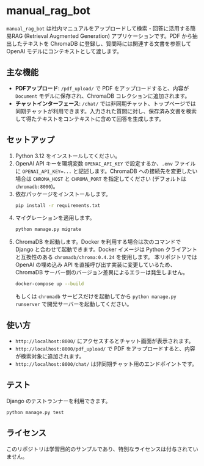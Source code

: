 # manual_rag_bot

`manual_rag_bot` は社内マニュアルをアップロードして検索・回答に活用する簡易RAG (Retrieval Augmented Generation) アプリケーションです。PDF から抽出したテキストを ChromaDB に登録し、質問時には関連する文書を参照して OpenAI モデルにコンテキストとして渡します。

## 主な機能
- **PDFアップロード**: `/pdf_upload/` で PDF をアップロードすると、内容が `Document` モデルに保存され、ChromaDB コレクションに追加されます。
- **チャットインターフェース**: `/chat/` では非同期チャット、トップページでは同期チャットが利用できます。入力された質問に対し、保存済み文書を検索して得たテキストをコンテキストに含めて回答を生成します。

## セットアップ
1. Python 3.12 をインストールしてください。
2. OpenAI API キーを環境変数 `OPENAI_API_KEY` で設定するか、`.env` ファイルに
   `OPENAI_API_KEY=...` と記述します。ChromaDB への接続先を変更したい場合は
   `CHROMA_HOST` と `CHROMA_PORT` を指定してください (デフォルトは
   `chromadb:8000`)。
3. 依存パッケージをインストールします。
   ```bash
   pip install -r requirements.txt
   ```
4. マイグレーションを適用します。
   ```bash
   python manage.py migrate
   ```
5. ChromaDB を起動します。Docker を利用する場合は次のコマンドで Django と合わせて起動できます。Docker イメージは Python クライアントと互換性のある `chromadb/chroma:0.4.24` を使用します。
   本リポジトリでは OpenAI の埋め込み API を直接呼び出す実装に変更しているため、
   ChromaDB サーバー側のバージョン差異によるエラーは発生しません。
   ```bash
   docker-compose up --build
   ```
   もしくは `chromadb` サービスだけを起動してから `python manage.py runserver` で開発サーバーを起動してください。

## 使い方
- `http://localhost:8000/` にアクセスするとチャット画面が表示されます。
- `http://localhost:8000/pdf_upload/` で PDF をアップロードすると、内容が検索対象に追加されます。
- `http://localhost:8000/chat/` は非同期チャット用のエンドポイントです。

## テスト
Django のテストランナーを利用できます。
```bash
python manage.py test
```

## ライセンス
このリポジトリは学習目的のサンプルであり、特別なライセンスは付与されていません。
